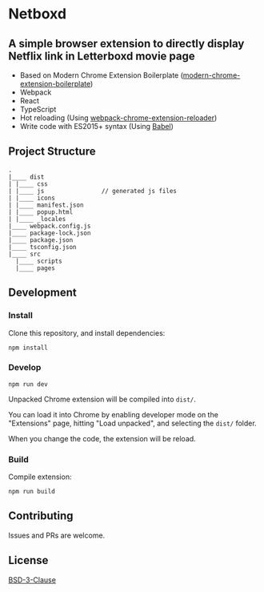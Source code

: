 # Netboxd

##  A simple browser extension to directly display Netflix link in Letterboxd movie page

- Based on Modern Chrome Extension Boilerplate ([modern-chrome-extension-boilerplate](https://github.com/guxi11/modern-chrome-extension-boilerplate))
- Webpack
- React
- TypeScript
- Hot reloading (Using [webpack-chrome-extension-reloader](https://github.com/rubenspgcavalcante/webpack-chrome-extension-reloader))
- Write code with ES2015+ syntax (Using [Babel](https://github.com/babel/babel))

## Project Structure

```
.
|____ dist
| |____ css
| |____ js                // generated js files
| |____ icons
| |____ manifest.json
| |____ popup.html
| |____ _locales
|____ webpack.config.js
|____ package-lock.json
|____ package.json
|____ tsconfig.json
|____ src
  |____ scripts
  |____ pages
```


## Development

### Install

Clone this repository, and install dependencies:

```
npm install
```

### Develop

```
npm run dev
```

Unpacked Chrome extension will be compiled into `dist/`.

You can load it into Chrome by enabling developer mode on the "Extensions" page, hitting "Load unpacked", and selecting the `dist/` folder.

When you change the code, the extension will be reload.

### Build

Compile extension:

```
npm run build
```

## Contributing

Issues and PRs are welcome.

## License

[BSD-3-Clause](LICENSE)

